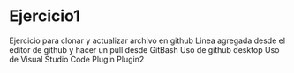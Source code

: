 # Ejercicio1

Ejercicio para clonar y actualizar archivo en github
Linea agregada desde el editor de github y hacer un pull desde GitBash
Uso de github desktop
Uso de Visual Studio  Code
Plugin
Plugin2
